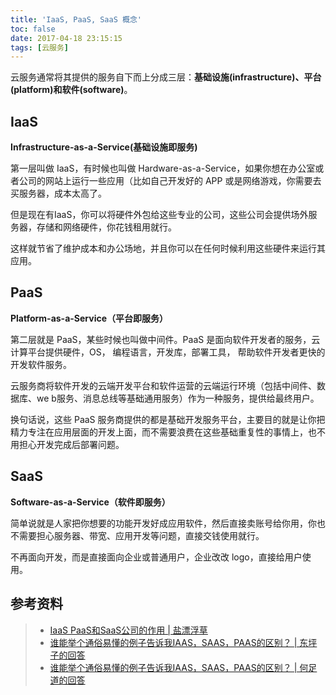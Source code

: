 ```yaml
---
title: 'IaaS, PaaS, SaaS 概念'
toc: false
date: 2017-04-18 23:15:15
tags: [云服务]
---
```


云服务通常将其提供的服务自下而上分成三层：**基础设施(infrastructure)、平台(platform)和软件(software)**。

## IaaS 

**Infrastructure-as-a-Service(基础设施即服务)**

第一层叫做 IaaS，有时候也叫做 Hardware-as-a-Service，如果你想在办公室或者公司的网站上运行一些应用（比如自己开发好的 APP 或是网络游戏，你需要去买服务器，成本太高了。

但是现在有IaaS，你可以将硬件外包给这些专业的公司，这些公司会提供场外服务器，存储和网络硬件，你花钱租用就行。

这样就节省了维护成本和办公场地，并且你可以在任何时候利用这些硬件来运行其应用。



## PaaS

**Platform-as-a-Service（平台即服务）**

第二层就是 PaaS，某些时候也叫做中间件。PaaS 是面向软件开发者的服务，云计算平台提供硬件，OS， 编程语言，开发库，部署工具， 帮助软件开发者更快的开发软件服务。

云服务商将软件开发的云端开发平台和软件运营的云端运行环境（包括中间件、数据库、we b服务、消息总线等基础通用服务）作为一种服务，提供给最终用户。

换句话说，这些 PaaS 服务商提供的都是基础开发服务平台，主要目的就是让你把精力专注在应用层面的开发上面，而不需要浪费在这些基础重复性的事情上，也不用担心开发完成后部署问题。



## SaaS

**Software-as-a-Service（软件即服务）**

简单说就是人家把你想要的功能开发好成应用软件，然后直接卖账号给你用，你也不需要担心服务器、带宽、应用开发等问题，直接交钱使用就行。

不再面向开发，而是直接面向企业或普通用户，企业改改 logo，直接给用户使用。



## 参考资料
> - [IaaS PaaS和SaaS公司的作用 | 盐漂浮草](https://www.aliyun.com/zixun/content/1_5_15871.html)
> - [谁能举个通俗易懂的例子告诉我IAAS，SAAS，PAAS的区别？ | 东坪子的回答](https://zhihu.com/question/21641778/answer/91301221)
> - [谁能举个通俗易懂的例子告诉我IAAS，SAAS，PAAS的区别？ | 何足道的回答](https://zhihu.com/question/21641778/answer/62523535)
